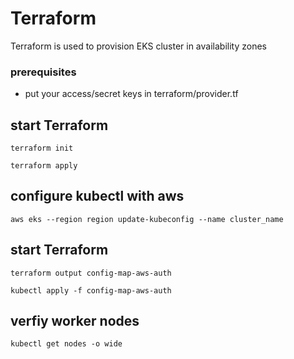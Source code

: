 # Terraform 

Terraform is used to provision EKS cluster in availability zones 

### prerequisites

- put your access/secret keys in terraform/provider.tf

## start Terraform 

```
terraform init

terraform apply
```

## configure kubectl with aws

```
aws eks --region region update-kubeconfig --name cluster_name

```

## start Terraform 

```
terraform output config-map-aws-auth

kubectl apply -f config-map-aws-auth

```

## verfiy worker nodes 

```
kubectl get nodes -o wide

```
